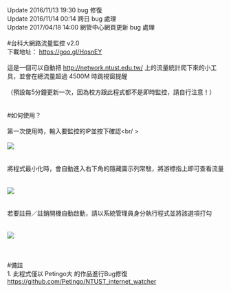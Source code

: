 Update 2016/11/13 19:30 bug 修復
<br>Update 2016/11/14 00:14 跨日 bug 處理
<br>Update 2017/04/18 14:00 網管中心網頁更新 bug 處理
<br>
<br>#台科大網路流量監控 v2.0
<br>下載地址： https://goo.gl/HqsnEY 
<br>
<br>這是一個可以自動把 http://network.ntust.edu.tw/ 上的流量統計爬下來的小工具，並會在總流量超過 4500M 時跳視窗提醒
<br>
<br>（預設每5分鐘更新一次，因為校方跟此程式都不是即時監控，請自行注意！）
<br>
<br>
<br>#如何使用？
<br>
<br>第一次使用時，輸入要監控的IP並按下確認<br/ >
<br>
<br><img src="https://github.com/Petingo/NTUST_internet_watcher/blob/master/inst01.png">
<br>
<br>
<br>將程式最小化時，會自動進入右下角的隱藏圖示列常駐，將游標指上即可查看流量
<br>
<br>
<br><img src="https://github.com/Petingo/NTUST_internet_watcher/blob/master/inst02.png">
<br>
<br>
<br>若要註冊／註銷開機自動啟動，請以系統管理員身分執行程式並將該選項打勾
<br>
<br>
<br><img src="https://github.com/Petingo/NTUST_internet_watcher/blob/master/inst03.png">
<br>
<br>
<br>
<br>#備註
<br>1. 此程式僅以 Petingo大 的作品進行Bug修復 https://github.com/Petingo/NTUST_internet_watcher
<br>

